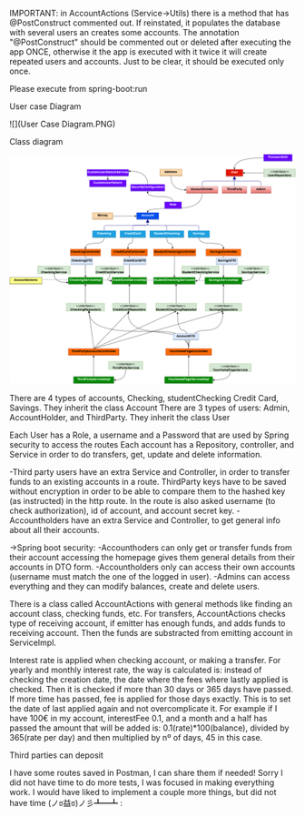 IMPORTANT: in AccountActions (Service->Utils) there is a method that has @PostConstruct commented out. If reinstated, it populates the database with several users an creates some accounts. The annotation "@PostConstruct" should be commented out or deleted after executing the app ONCE, otherwise it the app is executed with it twice it will create repeated users and accounts. Just to be clear, it should be executed only once.

Please execute from spring-boot:run

User case Diagram

![](User Case Diagram.PNG)

Class diagram

![](../../../../../../Class%20Diagram.png)

There are 4 types of accounts, Checking, studentChecking Credit Card, Savings. They inherit the class Account
There are 3 types of users: Admin, AccountHolder, and ThirdParty. They inherit the class User

Each User has a Role, a username and a Password that are used by Spring security to access the routes
Each account has a Repository, controller, and Service in order to do transfers, get, update and delete information.

-Third party users have an extra Service and Controller, in order to transfer funds to an existing accounts in a route. ThirdParty keys have to be saved without encryption in order to be able to compare them to the hashed key (as instructed) in the http route. In the route is also asked username (to check authorization), id of account, and account secret key.
-Accountholders have an extra Service and Controller, to get general info about all their accounts.

->Spring boot security:
-Accounthoders can only get or transfer funds from their account accessing the homepage gives them general details from their accounts in DTO form.
-Accountholders only can access their own accounts (username must match the one of the logged in user).
-Admins can access everything and they can modify balances, create and delete users.

There is a class called AccountActions with general methods like finding an account class, checking funds, etc.
For transfers, AccountActions checks type of receiving account, if emitter has enough funds, and adds funds to receiving account. Then the funds are substracted from emitting account in ServiceImpl.

Interest rate is applied when checking account, or making a transfer.
For yearly and monthly interest rate, the way is calculated is: instead of checking the creation date, the date where the fees where lastly applied is checked. Then it is checked if more than 30 days or 365 days have passed. If more time has passed, fee is applied for those days exactly. This is to set the date of last applied again and not overcomplicate it.
For example if I have 100€ in my account, interestFee 0.1, and a month and a half has passed the amount that will be added is: 0.1(rate)*100(balance), divided by 365(rate per day) and then multiplied by nº of days, 45 in this case.

Third parties can deposit

I have some routes saved in Postman, I can share them if needed! Sorry I did not have time to do more tests, I was focused in making everything work. I would have liked to implement a couple more things, but did not have time  (ノಠ益ಠ)ノ彡┻━┻ :

